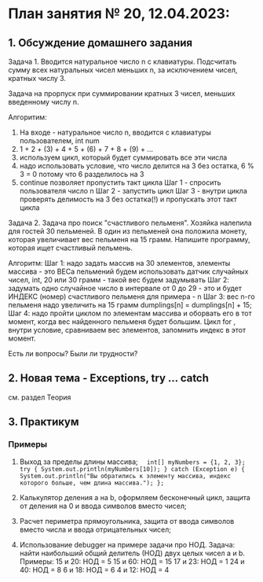 # План занятия № 20, 12.04.2023:

## 1. Обсуждение домашнего задания
Задача 1.
Вводится натуральное число n с клавиатуры. Подсчитать сумму всех
натуральных чисел меньших n, за исключением чисел, кратных числу 3.

Задача на прорпуск при суммировании кратных 3 чисел, меньших введенному числу n.

Алгоритим:
1. На входе - натуральное число n, вводится с клавиатуры пользователем, int num
2. 1 + 2 + (3) + 4 + 5 + (6) + 7 + 8 + (9) + ... 
3. используем цикл, который будет суммировать все эти числа
4. надо использовать условие, что число делится на 3 без остатка, 6 % 3 = 0 потому 
что 6 разделилось на 3
5. continue позволяет пропустить такт цикла
Шаг 1 - спросить пользователя число n
Шаг 2 - запустить цикл
Шаг 3 - внутри цикла проверять делимость на 3 без остатка(!) и пропускать этот такт цикла

Задача 2.
Задача про поиск "счастливого пельменя".
Хозяйка налепила для гостей 30 пельменей. В один из пельменей она положила монету,
которая увеличивает вес пельменя на 15 грамм.
Напишите программу, которая ищет счастливый пельмень.

Алгоритм: 
Шаг 1: надо задать массив на 30 элементов, элементы массива - это ВЕСа пельмений
будем использовать датчик случайных чисел, int, 20 или 30 грамм - такой вес будем задумывать
Шаг 2: задумать одно случайное число в интервале от 0 до 29 - это и будет ИНДЕКС (номер) счастливого пельменя
для примера - n
Шаг 3: вес n-го пельменя надо увеличить на 15 грамм
dumplings[n] = dumplings[n] + 15;
Шаг 4: надо пройти циклом по элементам массива и оборвать его в тот момент, когда вес найденного 
пельменя будет большим. Цикл for , внутри условие, сравниваем вес элементов, запомнить индекс в этот момент.

Есть ли вопросы? Были ли трудности?

## 2. Новая тема - Exceptions, try ... catch
см. раздел Теория

## 3. Практикум 
### Примеры 
1. Выход за пределы длины массива;
       `  int[] myNumbers = {1, 2, 3};
       try {
       System.out.println(myNumbers[10]);
       } catch (Exception e) {
       System.out.println("Вы обратились к элементу массива, индекс которого больше, чем длина массива.");
       };`
2. Калькулятор деления a на b, оформляем бесконечный цикл, защита от деления на 0
   и ввода символов вместо чисел;

3. Расчет периметра прямоугольника, защита от ввода символов вместо числа
   и ввода отрицательных чисел;

4. Использование debugger на примере задачи про НОД.
   Задача: найти наибольший общий делитель (НОД) двух целых чисел a и b.
   Примеры:
   15 и 20: НОД = 5
   15 и 60: НОД = 15
   17 и 23: НОД = 1
   24 и 40: НОД = 8
   6 и 18: НОД = 6
   4 и 12: НОД = 4






